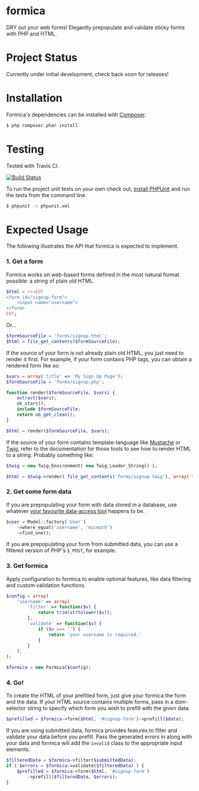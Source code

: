 formica
=======

DRY out your web forms! Elegantly prepopulate and validate sticky forms with PHP and HTML.

Project Status
==============

Currently under initial development, check back soon for releases!

Installation
============

Formica's dependencies can be installed with [Composer](http://getcomposer.org/).

```bash
$ php composer.phar install
```

Testing
=======

Tested with Travis CI.

[![Build Status](https://travis-ci.org/micmath/formica.png)](https://travis-ci.org/micmath/formica)

To run the project unit tests on your own check out, [install PHPUnit](http://phpunit.de/manual/3.7/en/installation.html) and run the tests from the command line.

```bash
$ phpunit -c phpunit.xml
```

Expected Usage
==============

The following illustrates the API that formica is expected to implement.

### 1. Get a form

Formica works on web-based forms defined in the most natural format possible: a string of plain old HTML.

```php
$html = <<<EOT
<form id="signup-form">
	<input name="username">
</form>
EOT;
```
Or...

```php
$formSourceFile = 'forms/signup.html';
$html = file_get_contents($formSourceFile);
```

If the source of your form is not already plain old HTML, you just need to render it first. For example, if your form contains PHP tags, you can obtain a rendered form like so:

```php
$vars = array('title' => 'My Sign Up Page');
$formSourceFile = 'forms/signup.php';

function render($formSourceFile, $vars) {
	extract($vars);
    ob_start();
    include $formSourceFile;
	return ob_get_clean();
}

$html = render($formSourceFile, $vars);
```

If the source of your form contains template-language like [Mustache](http://mustache.github.io/) or [Twig](http://twig.sensiolabs.org/doc/api.html), refer to the documentation for those tools to see how to render HTML to a string. Probably something like:

```php
$twig = new Twig_Environment( new Twig_Loader_String() );

$html = $twig->render( file_get_contents('forms/signup.twig'), array('title' => 'My Sign Up Page') );
```

### 2. Get some form data

If you are prepopulating your form with data stored in a database, use whatever [your favourite data-access tool](http://j4mie.github.io/idiormandparis/) happens to be.

```php
$user = Model::factory('User')
    ->where_equal('username', 'micmath')
    ->find_one();
```

If you are prepopulating your form from submitted data, you can use a filtered version of PHP's `$_POST`, for example.

### 3. Get formica

Apply configuration to formica to enable optional features, like data filtering and custom validation functions.

```php
$config = array(
	'username' => array(
		'filter' => function($v) {
			return trim(strtolower($v));
		},
		'validate' => function($v) {
			if ($v === '') {
				return 'your username is required.'			
			}
		}
	),
);

$formica = new Formica($config);
```

### 4. Go!

To create the HTML of your prefilled form, just give your formica the form and the data. If your HTML source contains multiple forms, pass in a dom-selector string to specify which form you wish to prefill with the given data.

```php
$prefilled = $formica->form($html, '#signup-form')->prefill($data);
```

If you are using submitted data, formica provides features to filter and validate your data before you prefill. Pass the generated errors in along with your data and formica will add the `invalid` class to the appropriate input elements.


```php
$filteredData = $formica->filter($submittedData);
if ( $errors = $formica->validate($filteredData) ) {
    $prefilled = $formica->form($html, '#signup-form')
        ->prefill($filteredData, $errors);
}
```
